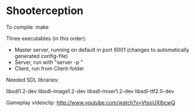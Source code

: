 Shooterception
==============

To compile: make

Three executables (in this order):
 - Master server, running on default in port 6001 (changes to automatically generated config-file)
 - Server, run with "server -p <port>"
 - Client, run from Client-folder

Needed SDL libraries:

libsdl1.2-dev 
libsdl-image1.2-dev 
libsdl-mixer1.2-dev 
libsdl-ttf2.0-dev

Gameplay videoclip: http://www.youtube.com/watch?v=VtsoUXlbcwQ
